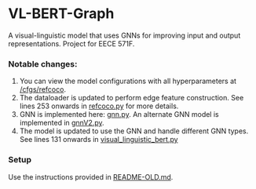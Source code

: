 # VL-BERT-Graph

A visual-linguistic model that uses GNNs for improving input and output representations. Project for EECE 571F.

### Notable changes: 

1. You can view the model configurations with all hyperparameters at [/cfgs/refcoco](/cfgs/refcoco).
2. The dataloader is updated to perform edge feature construction. See lines 253 onwards in [refcoco.py](/refcoco/data/datasets/refcoco.py) for more details.
3. GNN is implemented here: [gnn.py](/common/gnn.py). An alternate GNN model is implemented in [gnnV2.py](/common/gnnV2.py).
4. The model is updated to use the GNN and handle different GNN types. See lines 131 onwards in [visual_linguistic_bert.py](/common/visual_linguistic_bert.py)

### Setup

Use the instructions provided in [README-OLD.md](/README-OLD.md).